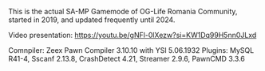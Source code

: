 This is the actual SA-MP Gamemode of OG-Life Romania Community, started in 2019, and updated frequently until 2024.

Video presentation: https://youtu.be/gNFl-0lXezw?si=KW1Dq99H5nn0JLxd

Comnpiler: Zeex Pawn Compiler 3.10.10 with YSI 5.06.1932
Plugins: MySQL R41-4, Sscanf 2.13.8, CrashDetect 4.21, Streamer 2.9.6, PawnCMD 3.3.6
